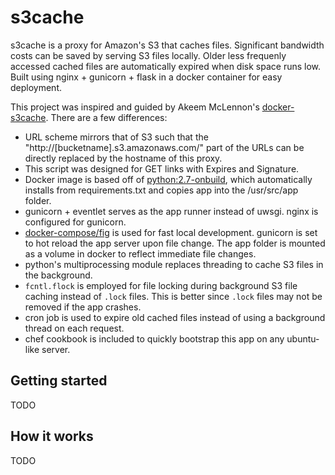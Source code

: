 # s3cache

s3cache is a proxy for Amazon's S3 that caches files. Significant bandwidth costs
can be saved by serving S3 files locally. Older less frequenly accessed cached files
are automatically expired when disk space runs low. Built using nginx +
gunicorn + flask in a docker container for easy deployment.

This project was inspired and guided by Akeem McLennon's
[docker-s3cache](https://github.com/AkeemMcLennon/docker-s3cache). There are a 
few differences:

- URL scheme mirrors that of S3 such that the
  "http://[bucketname].s3.amazonaws.com/" part of the URLs can be directly
  replaced by the hostname of this proxy.
- This script was designed for GET links with Expires and Signature.
- Docker image is based off of
  [python:2.7-onbuild](https://registry.hub.docker.com/_/python/), which
  automatically installs from requirements.txt and copies app into the
  /usr/src/app folder.
- gunicorn + eventlet serves as the app runner instead of uwsgi. nginx is
  configured for gunicorn.
- [docker-compose/fig](https://github.com/docker/fig) is used for fast local
  development. gunicorn is set to hot reload the app server upon file change.
  The app folder is mounted as a volume in docker to reflect immediate file
  changes.
- python's multiprocessing module replaces threading to cache S3 files in the
  background.
- `fcntl.flock` is employed for file locking during background S3 file caching
  instead of `.lock` files. This is better since `.lock` files may not be 
  removed if the app crashes.
- cron job is used to expire old cached files instead of using a background 
  thread on each request.
- chef cookbook is included to quickly bootstrap this app on any ubuntu-like
  server.

## Getting started

TODO

## How it works

TODO
